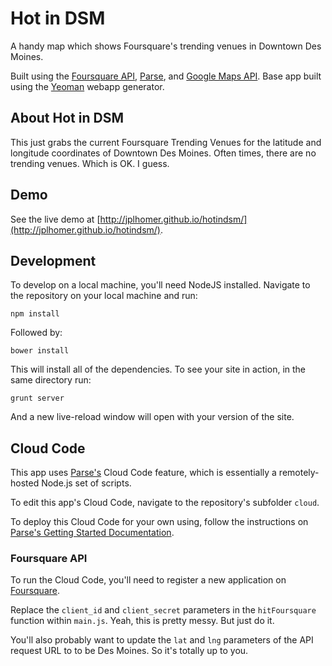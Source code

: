 # Hot in DSM

A handy map which shows Foursquare's trending venues in Downtown Des Moines.

Built using the [Foursquare API](http://developer.foursquare.com), [Parse](http://parse.com), and [Google Maps API](http://developers.google.com/maps). Base app built using the [Yeoman](http://yeoman.io) webapp generator.

## About Hot in DSM

This just grabs the current Foursquare Trending Venues for the latitude and longitude coordinates of Downtown Des Moines. Often times, there are no trending venues. Which is OK. I guess.

## Demo 

See the live demo at [http://jplhomer.github.io/hotindsm/](http://jplhomer.github.io/hotindsm/).
 
## Development

To develop on a local machine, you'll need NodeJS installed. Navigate to the repository on your local machine and run:

`npm install`

Followed by:

`bower install`

This will install all of the dependencies. To see your site in action, in the same directory run:

`grunt server`

And a new live-reload window will open with your version of the site.

## Cloud Code

This app uses [Parse's](http://parse.com) Cloud Code feature, which is essentially a remotely-hosted Node.js set of scripts.

To edit this app's Cloud Code, navigate to the repository's subfolder `cloud`.

To deploy this Cloud Code for your own using, follow the instructions on [Parse's Getting Started Documentation](https://parse.com/docs/cloud_code_guide#started).

### Foursquare API

To run the Cloud Code, you'll need to register a new application on [Foursquare](http://developer.foursquare.com).

Replace the `client_id` and `client_secret` parameters in the `hitFoursquare` function within `main.js`. Yeah, this is pretty messy. But just do it.

You'll also probably want to update the `lat` and `lng` parameters of the API request URL to to be Des Moines. So it's totally up to you.
